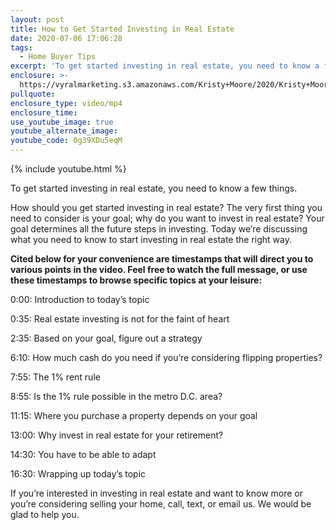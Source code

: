 ```yaml
---
layout: post
title: How to Get Started Investing in Real Estate
date: 2020-07-06 17:06:28
tags:
  - Home Buyer Tips
excerpt: 'To get started investing in real estate, you need to know a few things.'
enclosure: >-
  https://vyralmarketing.s3.amazonaws.com/Kristy+Moore/2020/Kristy+Moore+How+to+Get+Started+Investing+in+Real+Estate.mp4
pullquote:
enclosure_type: video/mp4
enclosure_time:
use_youtube_image: true
youtube_alternate_image:
youtube_code: 0g39XDu5eqM
---
```


{% include youtube.html %}

To get started investing in real estate, you need to know a few things.

How should you get started investing in real estate? The very first thing you need to consider is your goal; why do you want to invest in real estate? Your goal determines all the future steps in investing. Today we’re discussing what you need to know to start investing in real estate the right way.

**Cited below for your convenience are timestamps that will direct you to various points in the video. Feel free to watch the full message, or use these timestamps to browse specific topics at your leisure:&nbsp;**

0:00: Introduction to today’s topic

0:35: Real estate investing is not for the faint of heart

2:35: Based on your goal, figure out a strategy

6:10: How much cash do you need if you’re considering flipping properties?

7:55: The 1% rent rule

8:55: Is the 1% rule possible in the metro D.C. area?

11:15: Where you purchase a property depends on your goal

13:00: Why invest in real estate for your retirement?&nbsp;

14:30: You have to be able to adapt

16:30: Wrapping up today’s topic

If you’re interested in investing in real estate and want to know more or you’re considering selling your home, call, text, or email us. We would be glad to help you.